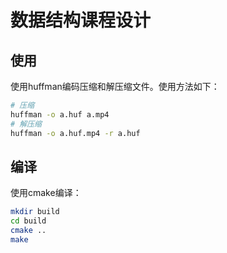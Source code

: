 # 数据结构课程设计

## 使用

使用huffman编码压缩和解压缩文件。使用方法如下：

```bash
# 压缩
huffman -o a.huf a.mp4
# 解压缩
huffman -o a.huf.mp4 -r a.huf
```

## 编译

使用cmake编译：

```bash
mkdir build
cd build
cmake ..
make
```